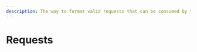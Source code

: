 ```yaml
---
description: The way to format valid requests that can be consumed by the API.
---
```


# Requests

